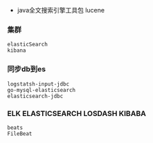 - java全文搜索引擎工具包 lucene
### 集群
~~~
elasticSearch
kibana
~~~
### 同步db到es
~~~
logstatsh-input-jdbc
go-mysql-elasticsearch
elasticsearch-jdbc
~~~
### ELK ELASTICSEARCH LOSDASH KIBABA
~~~
beats
FileBeat
~~~
